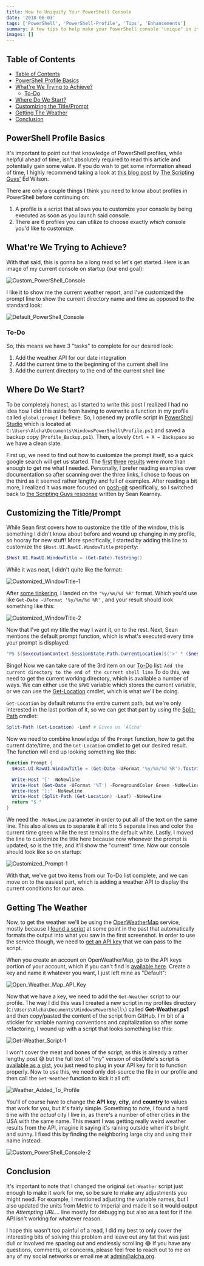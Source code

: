 ```yaml
---
title: How to Uniquify Your PowerShell Console
date: '2018-06-03'
tags: ['PowerShell', 'PowerShell-Profile', 'Tips', 'Enhancements']
summary: A few tips to help make your PowerShell console "unique" in its own right.
images: []
---
```


## Table of Contents

- [Table of Contents](#table-of-contents)
- [PowerShell Profile Basics](#powershell-profile-basics)
- [What're We Trying to Achieve?](#whatre-we-trying-to-achieve)
  - [To-Do](#to-do)
- [Where Do We Start?](#where-do-we-start)
- [Customizing the Title/Prompt](#customizing-the-titleprompt)
- [Getting The Weather](#getting-the-weather)
- [Conclusion](#conclusion)

## PowerShell Profile Basics

It's important to point out that knowledge of PowerShell profiles, while helpful ahead of time, isn't absolutely required to read this article and potentially gain some value. If you do wish to get some information ahead of time, I highly recommend taking a look at [this blog post][0] by [The Scripting Guys'][1] Ed Wilson.

There are only a couple things I think you need to know about profiles in PowerShell before continuing on:

1. A profile is a script that allows you to customize your console by being executed as soon as you launch said console.
2. There are 6 profiles you can utilize to choose exactly _which_ console you'd like to customize.

## What're We Trying to Achieve?

With that said, this is gonna be a long read so let's get started. Here is an image of my current console on startup (our end goal):

![Custom_PowerShell_Console](https://i.imgur.com/ljEMzRv.png)

I like it to show me the current weather report, and I've customized the prompt line to show the current directory name and time as opposed to the standard look:

![Default_PowerShell_Console](https://i.imgur.com/oiReAl8.png)

### To-Do

So, this means we have 3 "tasks" to complete for our desired look:

1. Add the weather API for our date integration
2. Add the current time to the beginning of the current shell line
3. Add the current directory to the end of the current shell line

## Where Do We Start?

To be completely honest, as I started to write this post I realized I had no idea how I did this aside from having to overwrite a function in my profile called `global:prompt` I believe. So, I opened my profile script in [PowerShell Studio][6] which is located at `C:\Users\Alcha\Documents\WindowsPowerShell\Profile.ps1` and saved a backup copy (`Profile_Backup.ps1`). Then, a lovely `Ctrl + A → Backspace` so we have a clean slate.

First up, we need to find out how to customize the prompt itself, so a quick google search will get us started. The [first][2] [three][3] [results][4] were more than enough to get me what I needed. Personally, I prefer reading examples over documentation so after scanning over the three links, I chose to focus on the third as it seemed rather lengthy and full of examples. After reading a bit more, I realized it was more focused on [posh-git][5] specifically, so I switched back to [the Scripting Guys response][3] written by Sean Kearney.

## Customizing the Title/Prompt

While Sean first covers how to customize the title of the window, this is something I didn't know about before and wound up changing in my profile, so hooray for new stuff! More specifically, I started by adding this line to customize the `$Host.UI.RawUI.WindowTitle` property:

```powershell
$Host.UI.RawUI.WindowTitle = (Get-Date).ToString()
```

While it was neat, I didn't quite like the format:

![Customized_WindowTitle-1](https://i.imgur.com/wmQGfxg.png)

After [some tinkering][7], I landed on the `'%y/%m/%d %R'` format. Which you'd use like `Get-Date -UFormat '%y/%m/%d %R'` , and your result should look something like this:

![Customized_WindowTitle-2](https://i.imgur.com/a9fQMeH.png)

Now that I've got my title the way I want it, on to the rest. Next, Sean mentions the default prompt function, which is what's executed every time your prompt is displayed:

```powershell
"PS $($executionContext.SessionState.Path.CurrentLocation)$('>' * ($nestedPromptLevel + 1)) "
```

Bingo! Now we can take care of the 3rd item on our [To-Do](#To-Do) list: `Add the current directory to the end of the current shell line` To do this, we need to get the current working directory, which is available a number of ways. We can either use the `$PWD` variable which stores the current variable, or we can use the [Get-Location][8] cmdlet, which is what we'll be doing.

`Get-Location` by default returns the entire current path, but we're only interested in the last portion of it, so we can get that part by using the [Split-Path][9] cmdlet:

```powershell
Split-Path (Get-Location) -Leaf	# Gives us 'Alcha'
```

Now we need to combine knowledge of the `Prompt` function, how to get the current date/time, and the `Get-Location` cmdlet to get our desired result. The function will end up looking something like this:

```powershell
function Prompt {
  $Host.UI.RawUI.WindowTitle = (Get-Date -UFormat '%y/%m/%d %R').Tostring()

  Write-Host '[' -NoNewline
  Write-Host (Get-Date -UFormat '%T') -ForegroundColor Green -NoNewline
  Write-Host ']:' -NoNewline
  Write-Host (Split-Path (Get-Location) -Leaf) -NoNewline
  return "$ "
}
```

We need the `-NoNewLine` parameter in order to put all of the text on the same line. This also allows us to separate it all into 5 separate lines and color the current time green while the rest remains the default white. Lastly, I moved the line to customize the title here because now whenever the prompt is updated, so is the title, and it'll show the "current" time. Now our console should look like so on startup:

![Customized_Prompt-1](https://i.imgur.com/irOTbHA.png)

With that, we've got two items from our To-Do list complete, and we can move on to the easiest part, which is adding a weather API to display the current conditions for our area.

## Getting The Weather

Now, to get the weather we'll be using the [OpenWeatherMap][10] service, mostly because I [found a script][12] at some point in the past that automatically formats the output into what you saw in the first screenshot. In order to use the service though, we need to [get an API key][11] that we can pass to the script.

When you create an account on OpenWeatherMap, go to the API keys portion of your account, which if you can't find is [available here][13]. Create a key and name it whatever you want, I just left mine as "Default":

![Open_Weather_Map_API_Key](https://i.imgur.com/RReC8Y9.png)

Now that we have a key, we need to add the `Get-Weather` script to our profile. The way I did this was I created a new script in my profiles directory (`C:\Users\Alcha\Documents\WindowsPowerShell\`) called **Get-Weather.ps1** and then copy/pasted the content of the script from GitHub. I'm bit of a stickler for variable naming conventions and capitalization so after some refactoring, I wound up with a script that looks something like this:

![Get-Weather_Script-1](https://i.imgur.com/heE3AmH.png)

I won't cover the meat and bones of the script, as this is already a rather lengthy post 😅 but the full text of "my" version of obs0lete's script is [available as a gist][14], you just need to plug in your API key for it to function properly. Now to _use_ this, we need only dot-source the file in our profile and then call the `Get-Weather` function to kick it all off:

![Weather_Added_To_Profile](https://i.imgur.com/CpEy6aU.png)

You'll of course have to change the **API key**, **city**, and **country** to values that work for you, but it's fairly simple. Something to note, I found a hard time with the _actual_ city I live in, as there's a number of other cities in the USA with the same name. This meant I was getting really weird weather results from the API, imagine it saying it's raining outside when it's bright and sunny. I fixed this by finding the neighboring large city and using their name instead:

![Custom_PowerShell_Console-2](https://i.imgur.com/i3qpiCi.png)

## Conclusion

It's important to note that I changed the original `Get-Weather` script just enough to make it work for me, so be sure to make any adjustments you might need. For example, I mentioned adjusting the variable names, but I also updated the units from Metric to Imperial and made it so it would output the _Attempting URL..._ line mostly for debugging but also as a test for if the API isn't working for whatever reason.

I hope this wasn't too painful of a read, I did my best to only cover the interesting bits of solving this problem and leave out any fat that was just dull or involved me spacing out and endlessly scrolling 😂 If you have any questions, comments, or concerns, please feel free to reach out to me on any of my social networks or email me at admin@alcha.org.

[0]: https://blogs.technet.microsoft.com/heyscriptingguy/2012/05/21/understanding-the-six-powershell-profiles/
[1]: https://social.technet.microsoft.com/profile/The+Scripting+Guys
[2]: https://docs.microsoft.com/en-us/powershell/module/microsoft.powershell.core/about/about_prompts?view=powershell-6
[3]: https://blogs.technet.microsoft.com/heyscriptingguy/2016/01/03/weekend-scripter-customize-powershell-title-and-prompt/
[4]: https://github.com/dahlbyk/posh-git/wiki/Customizing-Your-PowerShell-Prompt
[5]: https://github.com/dahlbyk/posh-git/
[6]: https://www.sapien.com/software/powershell_studio
[7]: https://docs.microsoft.com/en-us/powershell/module/microsoft.powershell.utility/get-date?view=powershell-6#examples
[8]: https://docs.microsoft.com/en-us/powershell/module/microsoft.powershell.management/get-location?view=powershell-6
[9]: https://docs.microsoft.com/en-us/powershell/module/Microsoft.PowerShell.Management/Split-Path?view=powershell-6
[10]: https://openweathermap.org/
[11]: https://openweathermap.org/appid
[12]: https://github.com/obs0lete/Get-Weather
[13]: https://home.openweathermap.org/api_keys
[14]: https://gist.github.com/Alcha/f08a83486f7d064be9d4f73300a33872
